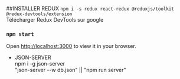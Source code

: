 ##INSTALLER REDUX 
  `npm i -s redux react-redux @reduxjs/toolkit @redux-devtools/extension`  
  Télécharger Redux DevTools sur google


### `npm start`

Open [http://localhost:3000](http://localhost:3000) to view it in your browser.


- JSON-SERVER  
  npm i -g json-server  
  "json-server --w db.json" || "npm run server"
